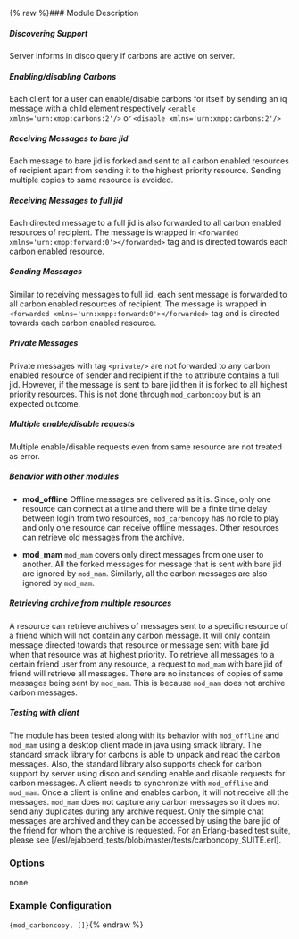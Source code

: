 {% raw %}### Module Description

##### Discovering Support
Server informs in disco query if carbons are active on server.

##### Enabling/disabling Carbons
Each client for a user can enable/disable carbons for itself by sending an iq message with a child element  respectively `<enable xmlns='urn:xmpp:carbons:2'/>` or `<disable xmlns='urn:xmpp:carbons:2'/>`

##### Receiving Messages to bare jid
Each message to bare jid is forked and sent to all carbon enabled resources of recipient apart from sending it to the highest priority resource. Sending multiple copies to same resource is avoided.

##### Receiving Messages to full jid
Each directed message to a full jid is also forwarded to all carbon enabled resources of recipient. The message is wrapped in `<forwarded xmlns='urn:xmpp:forward:0'></forwarded>` tag and is directed towards each carbon enabled resource.

##### Sending Messages
Similar to receiving messages to full jid, each sent message is forwarded to all carbon enabled resources of recipient. The message is wrapped in `<forwarded xmlns='urn:xmpp:forward:0'></forwarded>` tag and is directed towards each carbon enabled resource.

##### Private Messages
Private messages with tag `<private/>` are not forwarded to any carbon enabled resource of sender and recipient if the `to` attribute contains a full jid. However, if the message is sent to bare jid then it is forked to all highest priority resources. This is not done through `mod_carboncopy` but is an expected outcome.

##### Multiple enable/disable requests
Multiple enable/disable requests even from same resource are not treated as error.

##### Behavior with other modules
  * **mod_offline**
Offline messages are delivered as it is. Since, only one resource can connect at a time and there will be a finite time delay between login from two resources, `mod_carboncopy` has no role to play and only one resource can receive offline messages. Other resources can retrieve old messages from the archive.

  *  **mod_mam**
`mod_mam` covers only direct messages from one user to another. All the forked messages for message that is sent with bare jid are ignored by `mod_mam`. Similarly, all the carbon messages are also ignored by `mod_mam`.

##### Retrieving archive from multiple resources
A resource can retrieve archives of messages sent to a specific resource of a friend which will not contain any carbon message. It will only contain message directed towards that resource or message sent with bare jid when that resource was at highest priority.
To retrieve all messages to a certain friend user from any resource, a request to `mod_mam` with bare jid of friend will retrieve all messages. There are no instances of copies of same messages being sent by `mod_mam`. This is because `mod_mam` does not archive carbon messages.

##### Testing with client
The module has been tested along with its behavior with `mod_offline` and `mod_mam` using a desktop client made in java using smack library. The standard smack library for carbons is able to unpack and read the carbon messages. Also, the standard library also supports check for carbon support by server using disco and sending enable and disable requests for carbon messages.
A client needs to synchronize with `mod_offline` and `mod_mam`. Once a client is online and enables carbon, it will not receive all the messages. `mod_mam` does not capture any carbon messages so it does not send any duplicates during any archive request. Only the simple chat messages are archived and they can be accessed by using the bare jid of the friend for whom the archive is requested.
For an Erlang-based test suite, please see [/esl/ejabberd_tests/blob/master/tests/carboncopy_SUITE.erl].


### Options

none


### Example Configuration
` {mod_carboncopy, []} `{% endraw %}
